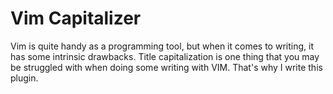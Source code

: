 Vim Capitalizer
================================

Vim is quite handy as a programming tool, but when it comes to writing, it has some intrinsic drawbacks.
Title capitalization is one thing that you may be struggled with when doing some writing with VIM.
That's why I write this plugin.
